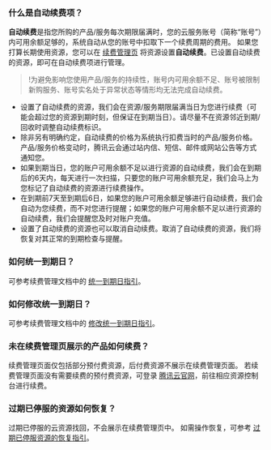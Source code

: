 ### 什么是自动续费项？
**自动续费**是指您所购的产品/服务每次期限届满时，您的云服务账号（简称“账号”）内可用余额足够的，系统自动从您的账号中扣取下一个续费周期的费用。
如果您打算长期使用资源，您可以在 [续费管理页](https://console.cloud.tencent.com/account/renewal) 将资源设置**自动续费**。已设置自动续费的资源，即可在自动续费项进行管理。
>!为避免影响您使用产品/服务的持续性，账号内可用余额不足、账号被限制新购服务、账号实名处于异常状态等情形均无法完成自动续费。

- 设置了自动续费的资源，我们会在资源/服务期限届满当日为您进行续费（可能会超过您的资源到期时刻，但保证在到期当日）。请尽量不在资源邻近到期/回收时调整自动续费标识。
- 除非另有明确约定，自动续费的价格为系统执行扣费当时的产品/服务价格。产品/服务价格变动时，腾讯云会通过站内信、短信、邮件或网站公告等方式通知您。
- 如果到期当日，您的账户可用余额不足以进行资源的自动续费，我们会在到期后的6天内，每天进行一次扫描，只要您的账户可用余额充足，我们会马上为您标记了自动续费的资源进行续费操作。
- 在到期前7天至到期后6日，如果您的账户可用余额足够进行自动续费，我们会自动为您续费，而不对您进行提醒；如果您的账户可用余额不足以进行资源的自动续费，我们会提醒您及时对账户充值。
- 设置了自动续费的资源也可以取消自动续费。取消了自动续费的资源，我们将恢复对其正常的到期检查与提醒。

### 如何统一到期日？
可参考续费管理文档中的 [统一到期日指引](https://cloud.tencent.com/document/product/555/7454#.E7.BB.9F.E4.B8.80.E5.88.B0.E6.9C.9F.E6.97.A5)。

### 如何修改统一到期日？
可参考续费管理文档中的 [修改统一到期日指引](https://cloud.tencent.com/document/product/555/7454#.E4.BF.AE.E6.94.B9.E7.BB.9F.E4.B8.80.E5.88.B0.E6.9C.9F.E6.97.A5)。

### 未在续费管理页展示的产品如何续费？
续费管理页面仅包括部分预付费资源，后付费资源不展示在续费管理页面。
若续费管理页面没有需要续费的预付费资源，可登录 [腾讯云官网](https://console.cloud.tencent.com)，前往相应资源控制台进行续费。

### 过期已停服的资源如何恢复？
过期已停服的云资源找回，不会展示在续费管理页中。
如需操作恢复，可参考 [过期已停服资源的恢复指引](https://cloud.tencent.com/document/product/555/14636)。

